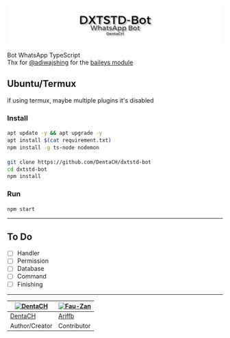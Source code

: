 <head>
    <a href="https://github.com/DentaCH/dxtstd-bot">
        <img src="./assets/github/banner.jpg"> </img>
    </a>
</head>
<body>

Bot WhatsApp TypeScript  
Thx for <a href="https://github.com/adiwajshing">@adiwajshing</a> for the <a href="https://github.com/adiwajshing/baileys">baileys module</a>

## Ubuntu/Termux
if using termux, maybe multiple plugins it's disabled

### Install
```bash
apt update -y && apt upgrade -y
apt install $(cat requirement.txt)
npm install -g ts-node nodemon

git clone https://github.com/DentaCH/dxtstd-bot
cd dxtstd-bot
npm install
```

### Run
```bash
npm start
```

--------
<!---
## Windows

### Install
* Install [`NodeJS`](https://nodejs.org/en/download)
* Install [`FFmpeg`](https://ffmpeg.org/download.html) (**Don't Forget Add FFmpeg to PATH enviroment variables**)
```
npm install -g ts-node nodemon
git clone https://github.com/DentaCH/dxtstd-bot
cd dxtstd-bot
npm install
npm start

```
--------
--->

## To Do
- [ ] Handler
- [ ] Permission
- [ ] Database
- [ ] Command
- [ ] Finishing

--------
[![DentaCH](https://github.com/DentaCH.png?size=100)](https://github.com/DentaCH) | [![Fau-Zan](https://github.com/Fau-Zan.png?size=100)](https://github.com/Fau-Zan)
----|----
[DentaCH](https://github.com/DentaCH) | [Ariffb](https://github.com/Fau-Zan)
Author/Creator | Contributor

</body>
